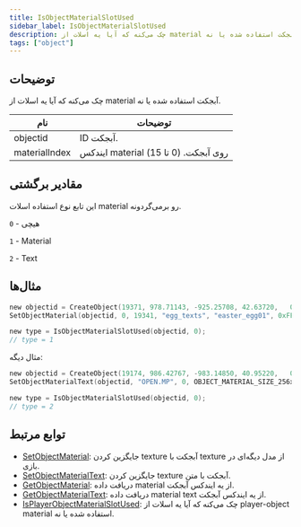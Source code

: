 ```yaml
---
title: IsObjectMaterialSlotUsed
sidebar_label: IsObjectMaterialSlotUsed
description: چک می‌کنه که آیا یه اسلات از material آبجکت استفاده شده یا نه.
tags: ["object"]
---
```


<VersionWarn version='omp v1.1.0.2612' />

## توضیحات

چک می‌کنه که آیا یه اسلات از material آبجکت استفاده شده یا نه.

| نام           | توضیحات                                        |
|---------------|-------------------------------------------------|
| objectid      | ID آبجکت.                                       |
| materialIndex | ایندکس material روی آبجکت. (0 تا 15)           |

## مقادیر برگشتی

این تابع نوع استفاده اسلات material رو برمی‌گردونه.

`0` - هیچی

`1` - Material

`2` - Text

## مثال‌ها

```c
new objectid = CreateObject(19371, 978.71143, -925.25708, 42.63720,   0.00000, 0.00000, 2.00000);
SetObjectMaterial(objectid, 0, 19341, "egg_texts", "easter_egg01", 0xFFFFFFFF);

new type = IsObjectMaterialSlotUsed(objectid, 0);
// type = 1
```

مثال دیگه:

```c
new objectid = CreateObject(19174, 986.42767, -983.14850, 40.95220,   0.00000, 0.00000, 186.00000);
SetObjectMaterialText(objectid, "OPEN.MP", 0, OBJECT_MATERIAL_SIZE_256x128, "Arial", 38, true, 0xFF0000FF, 0x00000000, OBJECT_MATERIAL_TEXT_ALIGN_LEFT);

new type = IsObjectMaterialSlotUsed(objectid, 0);
// type = 2
```

## توابع مرتبط

- [SetObjectMaterial](SetObjectMaterial): جایگزین کردن texture آبجکت با texture از مدل دیگه‌ای در بازی.
- [SetObjectMaterialText](SetObjectMaterialText): جایگزین کردن texture آبجکت با متن.
- [GetObjectMaterial](GetObjectMaterial): دریافت داده material از یه ایندکس آبجکت.
- [GetObjectMaterialText](GetObjectMaterialText): دریافت داده material text از یه ایندکس آبجکت.
- [IsPlayerObjectMaterialSlotUsed](IsPlayerObjectMaterialSlotUsed): چک می‌کنه که آیا یه اسلات از player-object material استفاده شده یا نه.